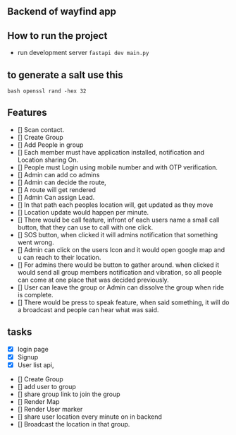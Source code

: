 
## Backend of wayfind app




## How to run the project



- run development server `fastapi dev main.py`


## to generate a salt use this
`bash
openssl rand -hex 32
`




## Features

- [] Scan contact.
- [] Create Group
- [] Add People in group
- [] Each member must have application installed, notification and Location sharing On.
- [] People must Login using mobile number and with OTP verification.
- [] Admin can add co admins
- [] Admin can decide the route,
- [] A route will get rendered
- [] Admin Can assign Lead. 
- [] In that path each peoples location will, get updated as they move
- [] Location update would happen per minute.
- [] There would be call feature, infront of each users name a small call button, that they can use to call with one click.
- [] SOS button, when clicked it will admins notification that something went wrong.
- [] Admin can click on the users Icon and it would open google map and u can reach to their location.
- [] For admins there would be button to gather around. when clicked it would send all group members notification and vibration, so all people can come at one place that was decided previously.
- [] User can leave the group or Admin can dissolve the group when ride is complete.
- [] There would be press to speak feature, when said something, it will do a broadcast and people can hear what was said.



## tasks 

- [X] login page
- [X] Signup
- [X] User list api,
- [] Create Group
- [] add user to group
- [] share group link to join the group
- [] Render Map
- [] Render User marker
- [] share user location every minute on in backend
- [] Broadcast the location in that group.

